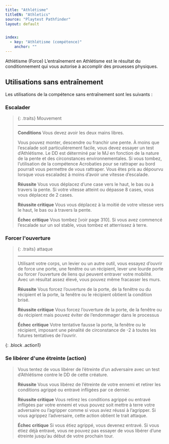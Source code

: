 ```yaml
---
title: "Athlétisme"
titleEN: "Athletics"
source: "Playtest Pathfinder"
layout: default


index:
  - key: "Athlétisme (compétence)"
    anchor: ""
---
```


Athlétisme (Force)
L’entraînement en Athlétisme est le résultat du conditionnement qui vous autorise à accomplir des prouesses physiques.

## Utilisations sans entraînement
Les utilisations de la compétence sans entraînement sont les suivants :

### Escalader
>
> {: .traits}
> Mouvement
> 
> ---
>
> **Conditions** Vous devez avoir les deux mains libres. 
>
> Vous pouvez monter, descendre ou franchir une pente.
> À moins que l’escalade soit particulièrement facile, vous devez essayer un test d’Athlétisme. Le DD est déterminé par le MJ en fonction de la nature de la pente et des circonstances environnementales. 
> Si vous tombez, l’utilisation de la compétence Acrobaties pour se rattraper au bord pourrait vous permettre de vous rattraper.
> Vous êtes pris au dépourvu lorsque vous escaladez à moins d’avoir une vitesse d’escalade.
>
> **Réussite** Vous vous déplacez d’une case vers le haut, le bas ou à travers la pente. Si votre vitesse atteint ou dépasse 8 cases, vous vous déplacez de 2 cases.
>
> **Réussite critique** Vous vous déplacez à la moitié de votre vitesse vers le haut, le bas ou à travers la pente.
>
> **Échec critique** Vous tombez [voir page 310]. Si vous avez commencé l’escalade sur un sol stable, vous tombez et atterrissez à terre.


### Forcer l'ouverture
> {: .traits}
> attaque
> 
> ---
>
> Utilisant votre corps, un levier ou un autre outil, vous essayez d’ouvrir de force une porte, une fenêtre ou un récipient, lever une lourde porte ou forcer l’ouverture de liens qui peuvent entraver votre mobilité.
> Avec un résultat assez élevé, vous pouvez même fracasser les murs.
>
> **Réussite** Vous forcez l’ouverture de la porte, de la fenêtre ou du récipient et la porte, la fenêtre ou le récipient obtient la condition brisé.
>
> **Réussite critique** Vous forcez l’ouverture de la porte, de la fenêtre ou du récipient mais pouvez éviter de l’endommager dans le processus
>
> **Échec critique** Votre tentative fausse la porte, la fenêtre ou le récipient, imposant une pénalité de circonstance de -2 à toutes les futures tentatives de l’ouvrir.

{: .block .action1}
### Se libérer d'une étreinte (action)
>
> Vous tentez de vous libérer de l’étreinte d’un adversaire avec un test d’Athlétisme contre le DD de cette créature.
>
> **Réussite** Vous vous libérez de l’étreinte de votre ennemi et retirer les conditions agrippé ou entravé infligées par ce dernier.
>
> **Réussite critique** Vous retirez les conditions agrippé ou entravé infligées par votre ennemi et vous pouvez soit mettre à terre votre adversaire ou l’agripper comme si vous aviez réussi à l’agripper. Si vous agrippez l’adversaire, cette action obtient le trait attaque.
>
> **Échec critique** Si vous étiez agrippé, vous devenez entravé. Si vous étiez déjà entravé, vous ne pouvez pas essayer de vous libérer d’une étreinte jusqu’au début de votre prochain tour.

